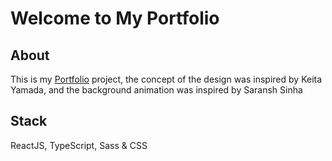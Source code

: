 # Welcome to My Portfolio

## About

This is my [Portfolio](https://alsyoufomar.github.io/portfolio/) project, the concept of the design was inspired by Keita Yamada, and the background animation was inspired by Saransh Sinha

## Stack

ReactJS, TypeScript, Sass & CSS
